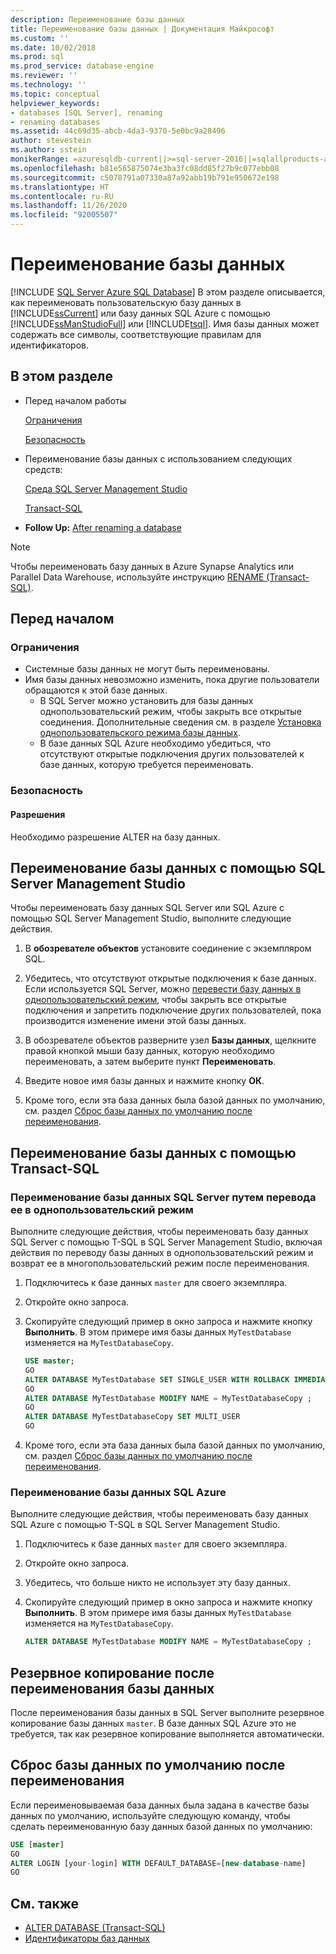 ```yaml
---
description: Переименование базы данных
title: Переименование базы данных | Документация Майкрософт
ms.custom: ''
ms.date: 10/02/2018
ms.prod: sql
ms.prod_service: database-engine
ms.reviewer: ''
ms.technology: ''
ms.topic: conceptual
helpviewer_keywords:
- databases [SQL Server], renaming
- renaming databases
ms.assetid: 44c69d35-abcb-4da3-9370-5e0bc9a28496
author: stevestein
ms.author: sstein
monikerRange: =azuresqldb-current||>=sql-server-2016||=sqlallproducts-allversions||>=sql-server-linux-2017||=azuresqldb-mi-current
ms.openlocfilehash: b81e565875074e3ba3fc08dd85f27b9c077ebb08
ms.sourcegitcommit: c5078791a07330a87a92abb19b791e950672e198
ms.translationtype: HT
ms.contentlocale: ru-RU
ms.lasthandoff: 11/26/2020
ms.locfileid: "92005507"
---
```

# <a name="rename-a-database"></a>Переименование базы данных

[!INCLUDE [SQL Server Azure SQL Database](../../includes/applies-to-version/sql-asdb.md)]
  В этом разделе описывается, как переименовать пользовательскую базу данных в [!INCLUDE[ssCurrent](../../includes/sscurrent-md.md)] или базу данных SQL Azure с помощью [!INCLUDE[ssManStudioFull](../../includes/ssmanstudiofull-md.md)] или [!INCLUDE[tsql](../../includes/tsql-md.md)]. Имя базы данных может содержать все символы, соответствующие правилам для идентификаторов.  
  
## <a name="in-this-topic"></a>В этом разделе
  
- Перед началом работы  
  
     [Ограничения](#limitations-and-restrictions)  
  
     [Безопасность](#security)  
  
- Переименование базы данных с использованием следующих средств:  
  
     [Среда SQL Server Management Studio](#rename-a-database-using-sql-server-management-studio)  
  
     [Transact-SQL](#rename-a-database-using-transact-sql)  
  
- **Follow Up:**  [After renaming a database](#backup-after-renaming-a-database)  

> [!NOTE]
> Чтобы переименовать базу данных в Azure Synapse Analytics или Parallel Data Warehouse, используйте инструкцию [RENAME (Transact-SQL)](../../t-sql/statements/rename-transact-sql.md).
  
## <a name="before-you-begin"></a>Перед началом
  
### <a name="limitations-and-restrictions"></a>Ограничения  
  
- Системные базы данных не могут быть переименованы.
- Имя базы данных невозможно изменить, пока другие пользователи обращаются к этой базе данных. 
  - В SQL Server можно установить для базы данных однопользовательский режим, чтобы закрыть все открытые соединения. Дополнительные сведения см. в разделе [Установка однопользовательского режима базы данных](../../relational-databases/databases/set-a-database-to-single-user-mode.md).
  - В базе данных SQL Azure необходимо убедиться, что отсутствуют открытые подключения других пользователей к базе данных, которую требуется переименовать.
  
### <a name="security"></a>Безопасность  
  
#### <a name="permissions"></a>Разрешения

Необходимо разрешение ALTER на базу данных.  
  
## <a name="rename-a-database-using-sql-server-management-studio"></a>Переименование базы данных с помощью SQL Server Management Studio

Чтобы переименовать базу данных SQL Server или SQL Azure с помощью SQL Server Management Studio, выполните следующие действия.

  
1. В **обозревателе объектов** установите соединение с экземпляром SQL.  
  
2. Убедитесь, что отсутствуют открытые подключения к базе данных. Если используется SQL Server, можно [перевести базу данных в однопользовательский режим](../../relational-databases/databases/set-a-database-to-single-user-mode.md), чтобы закрыть все открытые подключения и запретить подключение других пользователей, пока производится изменение имени этой базы данных.  
  
3. В обозревателе объектов разверните узел **Базы данных**, щелкните правой кнопкой мыши базу данных, которую необходимо переименовать, а затем выберите пункт **Переименовать**.  
  
4. Введите новое имя базы данных и нажмите кнопку **ОК**.  
  
5. Кроме того, если эта база данных была базой данных по умолчанию, см. раздел [Сброс базы данных по умолчанию после переименования](#reset-your-default-database-after-rename).

## <a name="rename-a-database-using-transact-sql"></a>Переименование базы данных с помощью Transact-SQL  
  
### <a name="to-rename-a-sql-server-database-by-placing-it-in-single-user-mode"></a>Переименование базы данных SQL Server путем перевода ее в однопользовательский режим

Выполните следующие действия, чтобы переименовать базу данных SQL Server с помощью T-SQL в SQL Server Management Studio, включая действия по переводу базы данных в однопользовательский режим и возврат ее в многопользовательский режим после переименования.
  
1. Подключитесь к базе данных `master` для своего экземпляра.  
2. Откройте окно запроса.  
3. Скопируйте следующий пример в окно запроса и нажмите кнопку **Выполнить**. В этом примере имя базы данных `MyTestDatabase` изменяется на `MyTestDatabaseCopy`.
  
   ```sql
   USE master;  
   GO  
   ALTER DATABASE MyTestDatabase SET SINGLE_USER WITH ROLLBACK IMMEDIATE
   GO
   ALTER DATABASE MyTestDatabase MODIFY NAME = MyTestDatabaseCopy ;
   GO  
   ALTER DATABASE MyTestDatabaseCopy SET MULTI_USER
   GO
   ```  

4. Кроме того, если эта база данных была базой данных по умолчанию, см. раздел [Сброс базы данных по умолчанию после переименования](#reset-your-default-database-after-rename).

### <a name="to-rename-an-azure-sql-database-database"></a>Переименование базы данных SQL Azure

Выполните следующие действия, чтобы переименовать базу данных SQL Azure с помощью T-SQL в SQL Server Management Studio.
  
1. Подключитесь к базе данных `master` для своего экземпляра.  
2. Откройте окно запроса.
3. Убедитесь, что больше никто не использует эту базу данных.
4. Скопируйте следующий пример в окно запроса и нажмите кнопку **Выполнить**. В этом примере имя базы данных `MyTestDatabase` изменяется на `MyTestDatabaseCopy`.
  
   ```sql
   ALTER DATABASE MyTestDatabase MODIFY NAME = MyTestDatabaseCopy ;
   ```  

## <a name="backup-after-renaming-a-database"></a>Резервное копирование после переименования базы данных  

После переименования базы данных в SQL Server выполните резервное копирование базы данных `master`. В базе данных SQL Azure это не требуется, так как резервное копирование выполняется автоматически.  
  
## <a name="reset-your-default-database-after-rename"></a>Сброс базы данных по умолчанию после переименования

Если переименовываемая база данных была задана в качестве базы данных по умолчанию, используйте следующую команду, чтобы сделать переименованную базу данных базой данных по умолчанию:


```sql
USE [master]
GO
ALTER LOGIN [your-login] WITH DEFAULT_DATABASE=[new-database-name]
GO
```


## <a name="see-also"></a>См. также

- [ALTER DATABASE (Transact-SQL)](../../t-sql/statements/alter-database-transact-sql.md)
- [Идентификаторы баз данных](../../relational-databases/databases/database-identifiers.md)  
